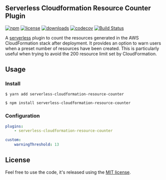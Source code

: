 ## Serverless Cloudformation Resource Counter Plugin

[![npm](https://img.shields.io/npm/v/serverless-cloudformation-resource-counter.svg)](https://www.npmjs.com/package/serverless-cloudformation-resource-counter)
[![license](https://img.shields.io/github/license/drexler/serverless-cloudformation-resource-counter.svg)](https://github.com/drexler/serverless-cloudformation-resource-counter/blob/master/LICENSE.md)
[![downloads](https://img.shields.io/npm/dt/serverless-cloudformation-resource-counter.svg)](https://www.npmjs.com/package/serverless-cloudformation-resource-counter)
[![codecov](https://codecov.io/gh/drexler/serverless-cloudformation-resource-counter/branch/master/graph/badge.svg)](https://codecov.io/gh/drexler/serverless-cloudformation-resource-counter)
[![Build Status](https://travis-ci.org/drexler/serverless-cloudformation-resource-counter.svg?branch=master)](https://travis-ci.org/drexler/serverless-cloudformation-resource-counter.svg?branch=master)

A [serverless](https://serverless.com) plugin to count the resources generated in the AWS CloudFormation stack after deployment. It provides an option to warn users when a preset number of resources have been created. This is particularly useful when trying to avoid the 200 resource limit set by CloudFormation.

## Usage

### Install

```bash
$ yarn add serverless-cloudformation-resource-counter
```

```bash
$ npm install serverless-cloudformation-resource-counter
```

### Configuration

```yaml
plugins:
    - serverless-cloudformation-resource-counter

custom:
    warningThreshold: 13
```

## License

Feel free to use the code, it's released using the [MIT license](LICENSE.md).
